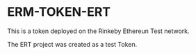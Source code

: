 # ERM-TOKEN-ERT

This is a token deployed on the Rinkeby Ethereun Test network.

The ERT project was created as a test Token.
